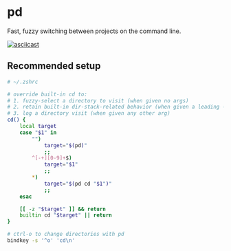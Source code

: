 pd
==

Fast, fuzzy switching between projects on the command line.

[![asciicast][ascii-svg]][ascii]

Recommended setup
-----------------

```sh
# ~/.zshrc

# override built-in cd to:
# 1. fuzzy-select a directory to visit (when given no args)
# 2. retain built-in dir-stack-related behavior (when given a leading -/+ numeric arg)
# 3. log a directory visit (when given any other arg)
cd() {
    local target
    case "$1" in
        "")
            target="$(pd)"
            ;;
        ^[-+][0-9]+$)
            target="$1"
            ;;
        *)
            target="$(pd cd "$1")"
            ;;
    esac

    [[ -z "$target" ]] && return
    builtin cd "$target" || return
}

# ctrl-o to change directories with pd
bindkey -s '^o' 'cd\n'
```

[ascii-svg]: https://asciinema.org/a/sqrGsf4drptaOyU6UUaJ4OSgN.svg
[ascii]: https://asciinema.org/a/sqrGsf4drptaOyU6UUaJ4OSgN
